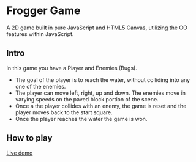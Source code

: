 # Frogger Game
A 2D game built in pure JavaScript and HTML5 Canvas, utilizing the OO features within JavaScript.

## Intro
In this game you have a Player and Enemies (Bugs). 
* The goal of the player is to reach the water, without colliding into any one of the enemies. 
* The player can move left, right, up and down. The enemies move in varying speeds on the paved block portion of the scene. 
* Once a the player collides with an enemy, the game is reset and the player moves back to the start square. 
* Once the player reaches the water the game is won.

## How to play
[Live demo](https://zchan0.github.io/ArcadeGame/)

